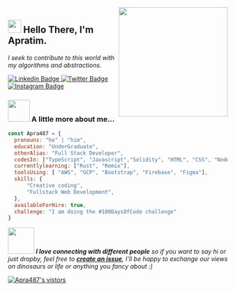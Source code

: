<img align="right" src="https://media.giphy.com/media/d31vTpVi1LAcDvdm/giphy.gif" width="250">

<h2 align="left"><img src="https://raw.githubusercontent.com/sidbelbase/sidbelbase/master/wave.gif" width="30px"><strong> Hello There, I'm Apratim.</strong>
</h2>
<p align="left"><em>I seek to contribute to this world with my algorithms and abstractions. </em></p>
<a target="_blank" href="https://www.linkedin.com/in/apratim-mahata/">
<img src="https://img.shields.io/badge/-APRATIM-blue?style=for-the-badge&logo=Linkedin&logoColor=white&link=https://linkedin.com/in/apratim-mahata/" alt="Linkedin Badge">
</a>
<a target="_blank" href="https://twitter.com/ApratimMahata">
<img src="https://img.shields.io/badge/APRATIM-1ca0f1?style=for-the-badge&logo=twitter&logoColor=white&link=https://twitter.com/ApratimMahata" alt="Twitter Badge">
</a>
<a target="_blank" href="https://www.instagram.com/apratim266/">
<img src="https://img.shields.io/badge/-APRATIM-E1306C?style=for-the-badge&logo=Instagram&logoColor=white&link=https://instagram.com/apratim266/" alt="Instagram Badge">
</a>

 ### <img src="https://media.giphy.com/media/VgCDAzcKvsR6OM0uWg/giphy.gif" width="50"> A little more about me... 

```javascript
const Apra487 = {
  pronouns: "he" | "him",
  education: "UnderGraduate",
  otherAlias: "Full Stack Developer",
  codesIn: ["TypeScript", "Javascript","Solidity", "HTML", "CSS", "Node.js", "Bash", "React","Next.js", "Express.js", "p5.js"],
  currentlylearning: ["Rust", "Remix"],
  toolsUsing: [ "AWS", "GCP", "Bootstrap", "Firebase", "Figma"],
  skills: {
      "Creative coding",
      "Fullstack Web Development",
  },
  availableForHire: true,
  challenge: "I am doing the #100DaysOfCode challenge"
}
```



<img src="https://media.giphy.com/media/LnQjpWaON8nhr21vNW/giphy.gif" width="60"> <em><b>I love connecting with different people</b> so if you want to say hi or just dropby, feel free to <a target="_blank" href="https://github.com/Apra487/Apra487/issues/new"><strong> create an issue</strong></a>, I'll be happy to exchange our views on dinosaurs or life or anything you fancy about :)</b> </em>


<a target="_blank" href="https://github.com/Apra487/Apra487/">
<img src="https://img.shields.io/badge/dynamic/json?url=https://api.countapi.xyz/hit/visitor-badge/Apra487&style=for-the-badge&label=visitors&query=value&color=0F0F1A&labelColor=0F0F1A" alt="Apra487's vistors">
</a>


